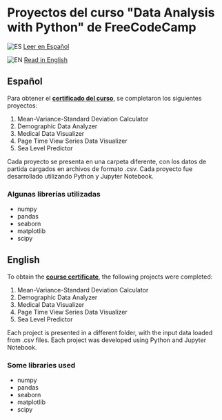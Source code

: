 # Proyectos del curso "Data Analysis with Python" de FreeCodeCamp

![ES](https://img.shields.io/badge/lang-es-yellow.svg) [Leer en Español](#Español)

![EN](https://img.shields.io/badge/lang-en-blue.svg) [Read in English](#English)


## Español
Para obtener el **[certificado del curso](https://www.freecodecamp.org/certification/fcc1a476257-b22f-431e-817c-ac0f74fc4b6f/data-analysis-with-python-v7)**, se completaron los siguientes proyectos:

1. Mean-Variance-Standard Deviation Calculator
2. Demographic Data Analyzer
3. Medical Data Visualizer
4. Page Time View Series Data Visualizer
5. Sea Level Predictor

Cada proyecto se presenta en una carpeta diferente, con los datos de partida cargados en archivos de formato .csv.
Cada proyecto fue desarrollado utilizando Python y Jupyter Notebook.

### Algunas librerías utilizadas
* numpy
* pandas
* seaborn
* matplotlib
* scipy



## English
To obtain the **[course certificate](https://www.freecodecamp.org/certification/fcc1a476257-b22f-431e-817c-ac0f74fc4b6f/data-analysis-with-python-v7)**, the following projects were completed:

1. Mean-Variance-Standard Deviation Calculator
2. Demographic Data Analyzer
3. Medical Data Visualizer
4. Page Time View Series Data Visualizer
5. Sea Level Predictor

Each project is presented in a different folder, with the input data loaded from .csv files.
Each project was developed using Python and Jupyter Notebook.

### Some libraries used
* numpy
* pandas
* seaborn
* matplotlib
* scipy
